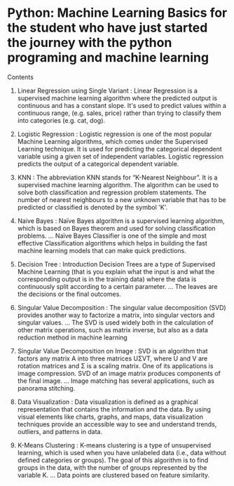 # Python: Machine Learning Basics for the student who have just started the journey with the python programing and machine learning

Contents

1. Linear Regression using Single Variant : Linear Regression is a supervised machine learning algorithm where the predicted output is continuous and has a constant slope. It's used to predict values within a continuous range, (e.g. sales, price) rather than trying to classify them into categories (e.g. cat, dog). 

2. Logistic Regression : Logistic regression is one of the most popular Machine Learning algorithms, which comes under the Supervised Learning technique. It is used for predicting the categorical dependent variable using a given set of independent variables. Logistic regression predicts the output of a categorical dependent variable.

3. KNN : The abbreviation KNN stands for “K-Nearest Neighbour”. It is a supervised machine learning algorithm. The algorithm can be used to solve both classification and regression problem statements. The number of nearest neighbours to a new unknown variable that has to be predicted or classified is denoted by the symbol 'K'.
4. Naive Bayes : Naïve Bayes algorithm is a supervised learning algorithm, which is based on Bayes theorem and used for solving classification problems. ... Naïve Bayes Classifier is one of the simple and most effective Classification algorithms which helps in building the fast machine learning models that can make quick predictions.

5. Decision Tree : Introduction Decision Trees are a type of Supervised Machine Learning (that is you explain what the input is and what the corresponding output is in the training data) where the data is continuously split according to a certain parameter. ... The leaves are the decisions or the final outcomes.

6. Singular Value Decomposition : The singular value decomposition (SVD) provides another way to factorize a matrix, into singular vectors and singular values. ... The SVD is used widely both in the calculation of other matrix operations, such as matrix inverse, but also as a data reduction method in machine learning

7. Singular Value Decomposition on Image : SVD is an algorithm that factors any matrix A into three matrices UΣVT, where U and V are rotation matrices and Σ is a scaling matrix. One of its applications is image compression. SVD of an image matrix produces components of the final image. ... Image matching has several applications, such as panorama stitching.

8. Data Visualization : Data visualization is defined as a graphical representation that contains the information and the data. By using visual elements like charts, graphs, and maps, data visualization techniques provide an accessible way to see and understand trends, outliers, and patterns in data.
 
9. K-Means Clustering : K-means clustering is a type of unsupervised learning, which is used when you have unlabeled data (i.e., data without defined categories or groups). The goal of this algorithm is to find groups in the data, with the number of groups represented by the variable K. ... Data points are clustered based on feature similarity.
